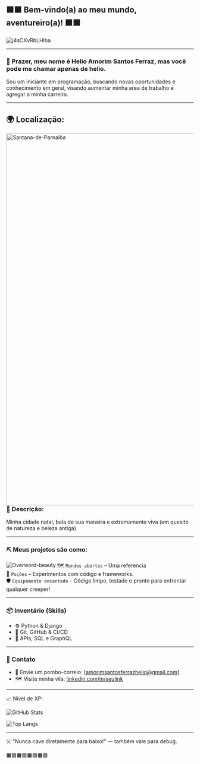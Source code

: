 ## 🟩🟫 Bem-vindo(a) ao meu mundo, aventureiro(a)! 🟫🟩

![j4sCXvRbLHlba](https://github.com/user-attachments/assets/d328dffe-4efa-4769-b712-0623c5ec1546)

---

### 🙂 Prazer, meu nome é Helio Amorim Santos Ferraz, mas você pode me chamar apenas de helio.

Sou um iniciante em programação, buscando novas oportunidades e conhecimento em geral, visando aumentar minha area de trabalho e agregar a minha carreira.

---

## 🌍 **Localização:** 

<img align="left" alt="Santana-de-Parnaiba" src="https://i0.wp.com/pegamosumaestrada.com.br/wp-content/uploads/2021/11/Coreto.jpg" width="1000" />

</p>

---

### 🧱 Descrição:

Minha cidade natal, bela de sua maneira e extremamente viva (em quesito de natureza e beleza antiga)


---

### ⛏️ Meus projetos são como: 

<img align="left" alt="Overword-beauty" src="https://i.pinimg.com/originals/88/e5/54/88e5540465d258ab1d271bfc11189533.gif" />


🗺️ `Mundos abertos` – Uma referencia   
🧪 `Poções` – Experimentos com código e frameworks.  
🛡️ `Equipamento encantado` – Código limpo, testado e pronto para enfrentar qualquer creeper!

---

### 📦 Inventário (Skills)

- ⚙️ Python & Django
- 🧱 Git, GitHub & CI/CD
- 🧙 APIs, SQL e GraphQL

---

### 🏹 Contato

- 📨 Envie um pombo-correio: [amorimsantosferrazhelio@gmail.com]  
- 🗺️ Visite minha vila: [linkedin.com/in/seulink](https://linkedin.com/in/seulink)

---

📈 Nível de XP:

![GitHub Stats](https://github-readme-stats.vercel.app/api?username=SEUUSUARIO&show_icons=true&theme=chartreuse-dark&hide=stars)

![Top Langs](https://github-readme-stats.vercel.app/api/top-langs/?username=SEUUSUARIO&layout=compact&theme=chartreuse-dark&hide=html,css,java)


---

☠️ "Nunca cave diretamente para baixo!" — também vale para debug.

🟫🟩🟫🟩🟫🟩🟫🟩
